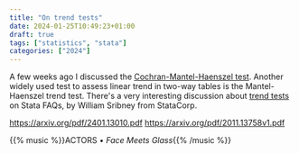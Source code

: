 ```yaml
---
title: "On trend tests"
date: 2024-01-25T10:49:23+01:00
draft: true
tags: ["statistics", "stata"]
categories: ["2024"]
---
```


A few weeks ago I discussed the [Cochran-Mantel-Haenszel test](/post/cochran-mantel-haenszel/). Another widely used test to assess linear trend in two-way tables is the Mantel-Haenszel trend test. There's a very interesting discussion about [trend tests](https://www.stata.com/support/faqs/statistics/test-for-trend/) on Stata FAQs, by William Sribney from StataCorp.


https://arxiv.org/pdf/2401.13010.pdf
https://arxiv.org/pdf/2011.13758v1.pdf

{{% music %}}ACTORS • _Face Meets Glass_{{% /music %}}
